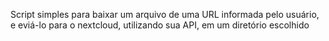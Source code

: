Script simples para baixar um arquivo de uma URL informada pelo usuário, e eviá-lo para o nextcloud, utilizando sua API, em um diretório escolhido
